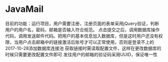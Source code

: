 # JavaMail
目前的功能：运行项目，用户需要注册，注册页面的表单采用jQuery验证，判断用户的用户名，密码，邮箱是否输入符合规范。
点击提交之后，调用数据库操作代码，调用发送邮件代码。把用户的基本信息加入数据库，但是这时用户还没有权限，当用户点击邮箱中的链接激活后账号才可以正常使用，否则是登录不上的
2017-10-28添加数据库连接池
获取链接时需读取配置文件，这样在更改数据库的时候只需要更改配置文件即可
发往用户的邮箱的验证码采用UUID，保证唯一性
